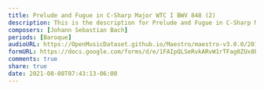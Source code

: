 ```yaml
---
title: Prelude and Fugue in C-Sharp Major WTC I BWV 848 (2)
description: This is the description for Prelude and Fugue in C-Sharp Major WTC I BWV 848 by Johann Sebastian Bach
composers: [Johann Sebastian Bach]
periods: [Baroque]
audioURL: https://OpenMusicDataset.github.io/Maestro/maestro-v3.0.0/2011/MIDI-Unprocessed_04_R1_2011_MID--AUDIO_R1-D2_02_Track02_wav.midi
formURL: https://docs.google.com/forms/d/e/1FAIpQLSeRvkARvW1rTFag0ZUx8E5hkTr4X_gC1oXsV1n1SwbonpgfVA/viewform
comments: true
share: true
date: 2021-08-08T07:43:13-06:00
---
```

